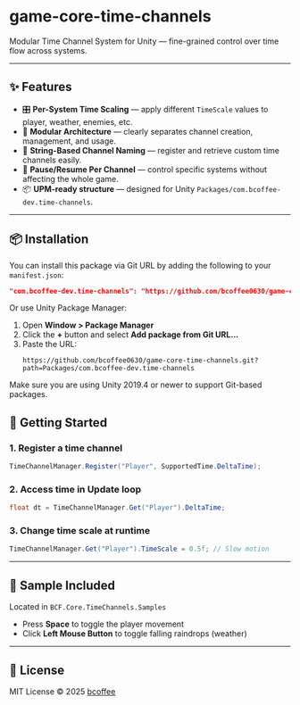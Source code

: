 # game-core-time-channels

Modular Time Channel System for Unity — fine-grained control over time flow across systems.

---

## ✨ Features

- 🎛 **Per-System Time Scaling** — apply different `TimeScale` values to player, weather, enemies, etc.
- 🧱 **Modular Architecture** — clearly separates channel creation, management, and usage.
- 🔑 **String-Based Channel Naming** — register and retrieve custom time channels easily.
- 🔄 **Pause/Resume Per Channel** — control specific systems without affecting the whole game.
- 📦 **UPM-ready structure** — designed for Unity `Packages/com.bcoffee-dev.time-channels`.

---

## 📦 Installation

You can install this package via Git URL by adding the following to your `manifest.json`:

```json
"com.bcoffee-dev.time-channels": "https://github.com/bcoffee0630/game-core-time-channels.git?path=Packages/com.bcoffee-dev.time-channels"
```

Or use Unity Package Manager:

1. Open **Window > Package Manager**
2. Click the **+** button and select **Add package from Git URL...**
3. Paste the URL:
   ```
   https://github.com/bcoffee0630/game-core-time-channels.git?path=Packages/com.bcoffee-dev.time-channels
   ```

Make sure you are using Unity 2019.4 or newer to support Git-based packages.

## 🚀 Getting Started

### 1. Register a time channel

```csharp
TimeChannelManager.Register("Player", SupportedTime.DeltaTime);
```

### 2. Access time in Update loop

```csharp
float dt = TimeChannelManager.Get("Player").DeltaTime;
```

### 3. Change time scale at runtime

```csharp
TimeChannelManager.Get("Player").TimeScale = 0.5f; // Slow motion
```

---

## 🧪 Sample Included

Located in `BCF.Core.TimeChannels.Samples`

- Press **Space** to toggle the player movement
- Click **Left Mouse Button** to toggle falling raindrops (weather)

---

## 📄 License

MIT License © 2025 [bcoffee](https://github.com/bcoffee0630)